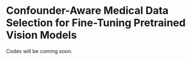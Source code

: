 # Confounder-Aware Medical Data Selection for Fine-Tuning Pretrained Vision Models 

Codes will be coming soon.
